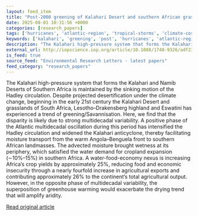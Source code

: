 ```yaml
---
layout: feed_item
title: "Post-2000 greening of Kalahari Desert and southern African grasslands reduces food and economic insecurity in Africa"
date: 2025-08-01 10:31:56 +0000
categories: [research_papers]
tags: ['hurricanes', 'atlantic-region', 'tropical-storms', 'climate-costs', 'cyclone', 'economic-impacts']
keywords: ['kalahari', 'greening', 'post', 'hurricanes', 'atlantic-region', 'tropical-storms', 'climate-costs', 'cyclone']
description: "The Kalahari high-pressure system that forms the Kalahari and Namib Deserts of Southern Africa is maintained by the sinking motion of the Hadley circulation"
external_url: http://iopscience.iop.org/article/10.1088/1748-9326/adf23a
is_feed: true
source_feed: "Environmental Research Letters - latest papers"
feed_category: "research_papers"
---
```


The Kalahari high-pressure system that forms the Kalahari and Namib Deserts of Southern Africa is maintained by the sinking motion of the Hadley circulation. Despite projected desertification under the climate change, beginning in the early 21st century the Kalahari Desert and grasslands of South Africa, Lesotho–Drakensberg highland and Eswatini has experienced a trend of greening/Savannisation. Here, we find that the disparity is likely due to strong multidecadal variability. A positive phase of the Atlantic multidecadal oscillation during this period has intensified the Hadley circulation and widened the Kalahari anticyclone, thereby facilitating moisture transport from the warm Angola–Benguela front to southern African landmasses. The advected moisture brought wetness at its periphery, which satisfied the water demand for cropland expansion (∼10%–15%) in southern Africa. A water-food-economy nexus is increasing Africa’s crop yields by approximately 25%, reducing food and economic insecurity through a nearly fourfold increase in agricultural exports and contributing approximately 26% to the continent’s total agricultural output. However, in the opposite phase of multidecadal variability, the superposition of greenhouse warming would exacerbate the drying trend that will amplify aridity.

[Read original article](http://iopscience.iop.org/article/10.1088/1748-9326/adf23a)
